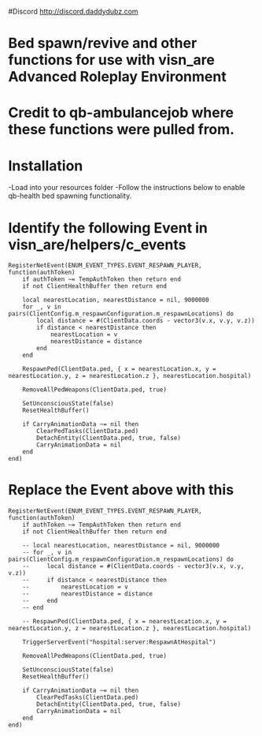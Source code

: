 #Discord
http://discord.daddydubz.com

# Bed spawn/revive and other functions for use with visn_are Advanced Roleplay Environment


# Credit to qb-ambulancejob where these functions were pulled from.

# Installation
-Load into your resources folder
-Follow the instructions below to enable qb-health bed spawning functionality.

# Identify the following Event in visn_are/helpers/c_events

    RegisterNetEvent(ENUM_EVENT_TYPES.EVENT_RESPAWN_PLAYER, function(authToken)
        if authToken ~= TempAuthToken then return end
        if not ClientHealthBuffer then return end
    
        local nearestLocation, nearestDistance = nil, 9000000
        for _, v in pairs(ClientConfig.m_respawnConfiguration.m_respawnLocations) do
            local distance = #(ClientData.coords - vector3(v.x, v.y, v.z))
            if distance < nearestDistance then
                nearestLocation = v
                nearestDistance = distance
            end
        end
    
        RespawnPed(ClientData.ped, { x = nearestLocation.x, y = nearestLocation.y, z = nearestLocation.z }, nearestLocation.hospital)
    
        RemoveAllPedWeapons(ClientData.ped, true)
    
        SetUnconsciousState(false)
        ResetHealthBuffer()
    
        if CarryAnimationData ~= nil then
            ClearPedTasks(ClientData.ped)
            DetachEntity(ClientData.ped, true, false)
            CarryAnimationData = nil
        end
    end)


# Replace the Event above with this

    RegisterNetEvent(ENUM_EVENT_TYPES.EVENT_RESPAWN_PLAYER, function(authToken)
        if authToken ~= TempAuthToken then return end
        if not ClientHealthBuffer then return end
        
        -- local nearestLocation, nearestDistance = nil, 9000000
        -- for _, v in pairs(ClientConfig.m_respawnConfiguration.m_respawnLocations) do
        --     local distance = #(ClientData.coords - vector3(v.x, v.y, v.z))
        --     if distance < nearestDistance then
        --         nearestLocation = v
        --         nearestDistance = distance
        --     end
        -- end
    
        -- RespawnPed(ClientData.ped, { x = nearestLocation.x, y = nearestLocation.y, z = nearestLocation.z }, nearestLocation.hospital)
    
        TriggerServerEvent("hospital:server:RespawnAtHospital")
    
        RemoveAllPedWeapons(ClientData.ped, true)
    
        SetUnconsciousState(false)
        ResetHealthBuffer()
    
        if CarryAnimationData ~= nil then
            ClearPedTasks(ClientData.ped)
            DetachEntity(ClientData.ped, true, false)
            CarryAnimationData = nil
        end
    end)
